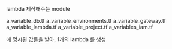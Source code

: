 lambda 제작해주는 module

a_variable_db.tf
a_variable_environments.tf
a_variable_gateway.tf
a_variable_lambda.tf
a_variable_project.tf
a_variables_iam.tf

에 명시된 값들을 받아, 1개의 lambda 를 생성